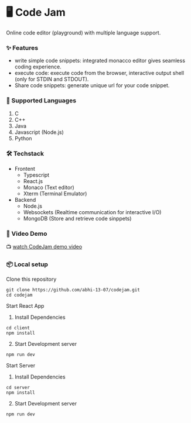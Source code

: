 # 🖥️ Code Jam
Online code editor (playground) with multiple language support.

### ✨ Features
- write simple code snippets: integrated monacco editor gives seamless coding experience.
- execute code: execute code from the browser, interactive output shell (only for STDIN and STDOUT).
- Share code snippets: generate unique url for your code snippet.
  
### 🧠 Supported Languages
1. C
2. C++
3. Java
4. Javascript (Node.js)
5. Python

### 🛠 Techstack
- Frontent
  - Typescript
  - React.js
  - Monaco (Text editor)
  - Xterm (Terminal Emulator)
- Backend
  - Node.js
  - Websockets (Realtime communication for interactive I/O)
  - MongoDB (Store and retrieve code sinppets)

### 🎥 Video Demo
📺 [watch CodeJam demo video](...)

### 📦 Local setup
Clone this repository
```shell
git clone https://github.com/abhi-13-07/codejam.git
cd codejam
```
Start React App
1. Install Dependencies
```shell
cd client
npm install
```
2. Start Development server
```shell
npm run dev
```

Start Server
1. Install Dependencies
```shell
cd server
npm install
```
2. Start Development server
```shell
npm run dev
```
